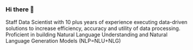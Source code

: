 ### Hi there 👋

Staff Data Scientist with 10 plus years of experience executing data-driven solutions to increase efficiency, accuracy and utility of data processing. Proficient in building Natural Language Understanding and Natural Language Generation Models (NLP=NLU+NLG)

<!--
**imtiazBDSgit/imtiazBDSgit** is a ✨ _special_ ✨ repository because its `README.md` (this file) appears on your GitHub profile.

Here are some ideas to get you started:

- 🔭 I’m currently working on ...
- 🌱 I’m currently learning ...
- 👯 I’m looking to collaborate on ...
- 🤔 I’m looking for help with ...
- 💬 Ask me about ...
- 📫 How to reach me: ...
- 😄 Pronouns: ...
- ⚡ Fun fact: ...
-->
